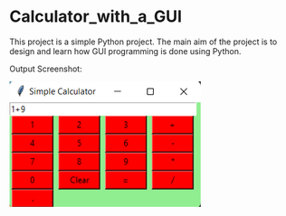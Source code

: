 # Calculator_with_a_GUI
This project is a simple Python project. The main aim of the project is to design and learn how GUI programming is done using Python.


Output Screenshot:

![GUI Calculator](/Output/Output1.png)
